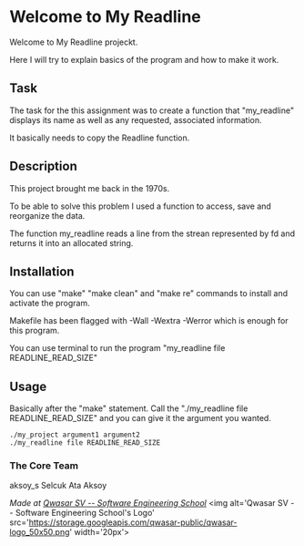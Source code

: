 # Welcome to My Readline
Welcome to My Readline projeckt. 

Here I will try to explain basics of the program and how to make it work.

## Task
The task for the this assignment was to create a function that "my_readline" displays its name as well as any requested, associated information.

It basically needs to copy the Readline function. 

## Description
This project brought me back in the 1970s.

To be able to solve this problem I used a function to access, save and reorganize the data.

The function my_readline reads a line from the strean represented by fd and returns it into an allocated string.

## Installation
You can use "make" "make clean" and "make re" commands to install and activate the program.

Makefile has been flagged with -Wall -Wextra -Werror which is enough for this program.

You can use terminal to run the program "my_readline file READLINE_READ_SIZE"

## Usage
Basically after the "make" statement. Call the "./my_readline file READLINE_READ_SIZE" and you can give it the argument you wanted.

```
./my_project argument1 argument2
./my_readline file READLINE_READ_SIZE
```

### The Core Team
aksoy_s
Selcuk Ata Aksoy

<span><i>Made at <a href='https://qwasar.io'>Qwasar SV -- Software Engineering School</a></i></span>
<span><img alt='Qwasar SV -- Software Engineering School's Logo' src='https://storage.googleapis.com/qwasar-public/qwasar-logo_50x50.png' width='20px'></span>
